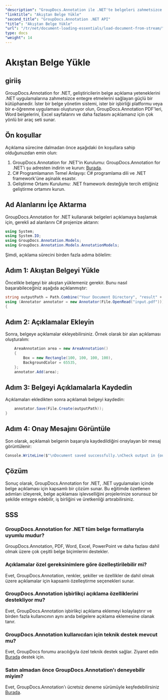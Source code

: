 ```yaml
---
"description": "GroupDocs.Annotation ile .NET'te belgeleri zahmetsizce nasıl ek açıklama ekleyeceğinizi öğrenin. İş birliğini ve üretkenliği artırın."
"linktitle": "Akıştan Belge Yükle"
"second_title": "GroupDocs.Annotation .NET API"
"title": "Akıştan Belge Yükle"
"url": "/tr/net/document-loading-essentials/load-document-from-stream/"
type: docs
"weight": 14
---
```


# Akıştan Belge Yükle

## giriiş
GroupDocs.Annotation for .NET, geliştiricilerin belge açıklama yeteneklerini .NET uygulamalarına zahmetsizce entegre etmelerini sağlayan güçlü bir kütüphanedir. İster bir belge yönetim sistemi, ister bir işbirliği platformu veya bir e-öğrenme uygulaması oluşturuyor olun, GroupDocs.Annotation PDF'leri, Word belgelerini, Excel sayfalarını ve daha fazlasını açıklamanız için çok yönlü bir araç seti sunar.
## Ön koşullar
Açıklama sürecine dalmadan önce aşağıdaki ön koşullara sahip olduğunuzdan emin olun:
1. GroupDocs.Annotation for .NET'in Kurulumu: GroupDocs.Annotation for .NET'i şu adresten indirin ve kurun: [Burada](https://releases.groupdocs.com/annotation/net/).
2. C# Programlamanın Temel Anlayışı: C# programlama dili ve .NET framework'üne aşinalık esastır.
3. Geliştirme Ortamı Kurulumu: .NET framework desteğiyle tercih ettiğiniz geliştirme ortamını kurun.

## Ad Alanlarını İçe Aktarma
GroupDocs.Annotation for .NET kullanarak belgeleri açıklamaya başlamak için, gerekli ad alanlarını C# projenize aktarın:
```csharp
using System;
using System.IO;
using GroupDocs.Annotation.Models;
using GroupDocs.Annotation.Models.AnnotationModels;
```

Şimdi, açıklama sürecini birden fazla adıma bölelim:
## Adım 1: Akıştan Belgeyi Yükle
Öncelikle belgeyi bir akıştan yüklemeniz gerekir. Bunu nasıl başarabileceğiniz aşağıda açıklanmıştır:
```csharp
string outputPath = Path.Combine("Your Document Directory", "result" + Path.GetExtension("input.pdf"));
using (Annotator annotator = new Annotator(File.OpenRead("input.pdf")))
{
```
## Adım 2: Açıklamalar Ekleyin
Sonra, belgeye açıklamalar ekleyebilirsiniz. Örnek olarak bir alan açıklaması oluşturalım:
```csharp
	AreaAnnotation area = new AreaAnnotation()
	{
		Box = new Rectangle(100, 100, 100, 100),
		BackgroundColor = 65535,
	};
	annotator.Add(area);
```
## Adım 3: Belgeyi Açıklamalarla Kaydedin
Açıklamaları ekledikten sonra açıklamalı belgeyi kaydedin:
```csharp
	annotator.Save(File.Create(outputPath));
}
```
## Adım 4: Onay Mesajını Görüntüle
Son olarak, açıklamalı belgenin başarıyla kaydedildiğini onaylayan bir mesaj görüntülenir:
```csharp
Console.WriteLine($"\nDocument saved successfully.\nCheck output in {outputPath}.");
```

## Çözüm
Sonuç olarak, GroupDocs.Annotation for .NET, .NET uygulamaları içinde belge açıklaması için kapsamlı bir çözüm sunar. Bu eğitimde özetlenen adımları izleyerek, belge açıklaması işlevselliğini projelerinize sorunsuz bir şekilde entegre edebilir, iş birliğini ve üretkenliği artırabilirsiniz.
## SSS
### GroupDocs.Annotation for .NET tüm belge formatlarıyla uyumlu mudur?
GroupDocs.Annotation, PDF, Word, Excel, PowerPoint ve daha fazlası dahil olmak üzere çok çeşitli belge biçimlerini destekler.
### Açıklamalar özel gereksinimlere göre özelleştirilebilir mi?
Evet, GroupDocs.Annotation, renkler, şekiller ve özellikler de dahil olmak üzere açıklamalar için kapsamlı özelleştirme seçenekleri sunar.
### GroupDocs.Annotation işbirlikçi açıklama özelliklerini destekliyor mu?
Evet, GroupDocs.Annotation işbirlikçi açıklama eklemeyi kolaylaştırır ve birden fazla kullanıcının aynı anda belgelere açıklama eklemesine olanak tanır.
### GroupDocs.Annotation kullanıcıları için teknik destek mevcut mu?
Evet, GroupDocs forumu aracılığıyla özel teknik destek sağlar. Ziyaret edin [Burada](https://forum.groupdocs.com/c/annotation/10) destek için.
### Satın almadan önce GroupDocs.Annotation'ı deneyebilir miyim?
Evet, GroupDocs.Annotation'ı ücretsiz deneme sürümüyle keşfedebilirsiniz [Burada](https://releases.groupdocs.com/).
